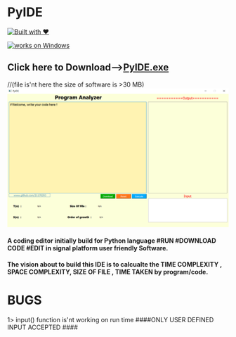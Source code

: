 # PyIDE
[![Built with ❤](https://forthebadge.com/images/badges/built-with-love.svg)](https://forthebadge.com/#)

[![works on Windows](https://img.shields.io/badge/works%20on-Windows-blue.svg)](http://shields.io/#your-badge)

<h2>Click here to Download--><a href="asdcasas.com">PyIDE.exe</a></h2>
 //(file is'nt here the size of software is >30 MB)

<img src="pic.png">

<h4>A coding editor initially build for Python language #RUN #DOWNLOAD CODE #EDIT  in signal platform user friendly Software.</h4>

<h4>The vision about to build this IDE is to calcualte the TIME COMPLEXITY , SPACE COMPLEXITY, SIZE OF FILE , TIME TAKEN by program/code. </h4>

# BUGS

1> input() function is'nt working on run time
####ONLY USER DEFINED INPUT ACCEPTED ####
